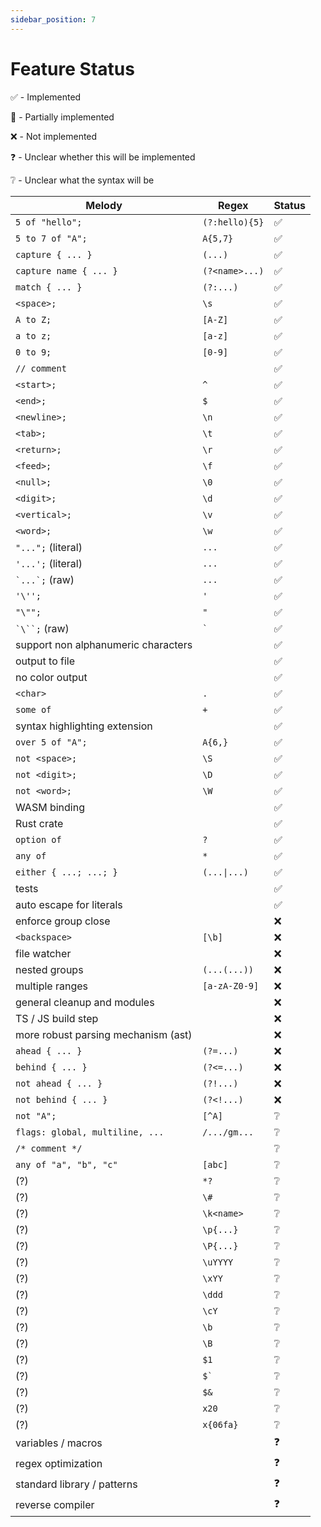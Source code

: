```yaml
---
sidebar_position: 7
---
```


# Feature Status

✅ - Implemented

🐣 - Partially implemented

❌ - Not implemented

❓ - Unclear whether this will be implemented

❔ - Unclear what the syntax will be

| Melody                              | Regex                 | Status      |
| ----------------------------------- | --------------------- | ----------- |
| `5 of "hello";`                     | `(?:hello){5}`        | ✅          |
| `5 to 7 of "A";`                    | `A{5,7}`              | ✅          |
| `capture { ... }`                   | `(...)`               | ✅          |
| `capture name { ... }`              | `(?<name>...)`        | ✅          |
| `match { ... }`                     | `(?:...)`             | ✅          |
| `<space>;`                          | `\s`                  | ✅          |
| `A to Z;`                           | `[A-Z]`               | ✅          |
| `a to z;`                           | `[a-z]`               | ✅          |
| `0 to 9;`                           | `[0-9]`               | ✅          |
| `// comment`                        |                       | ✅          |
| `<start>;`                          | `^`                   | ✅          |
| `<end>;`                            | `$`                   | ✅          |
| `<newline>;`                        | `\n`                  | ✅          |
| `<tab>;`                            | `\t`                  | ✅          |
| `<return>;`                         | `\r`                  | ✅          |
| `<feed>;`                           | `\f`                  | ✅          |
| `<null>;`                           | `\0`                  | ✅          |
| `<digit>;`                          | `\d`                  | ✅          |
| `<vertical>;`                       | `\v`                  | ✅          |
| `<word>;`                           | `\w`                  | ✅          |
| `"...";` (literal)                  | `...`                 | ✅          |
| `'...';` (literal)                  | `...`                 | ✅          |
| <code>\`...\`;</code> (raw)         | `...`                 | ✅          |
| `'\'';`                             | `'`                   | ✅          |
| `"\"";`                             | `"`                   | ✅          |
| <code>\`\\\`\`;</code> (raw)        | <code>\`</code>       | ✅          |
| support non alphanumeric characters |                       | ✅          |
| output to file                      |                       | ✅          |
| no color output                     |                       | ✅          |
| `<char>`                            | `.`                   | ✅          |
| `some of`                           | `+`                   | ✅          |
| syntax highlighting extension       |                       | ✅          |
| `over 5 of "A";`                    | `A{6,}`               | ✅          |
| `not <space>;`                      | `\S`                  | ✅          |
| `not <digit>;`                      | `\D`                  | ✅          |
| `not <word>;`                       | `\W`                  | ✅          |
| WASM binding                        |                       | ✅          |
| Rust crate                          |                       | ✅          |
| `option of`                         | `?`                   | ✅          |
| `any of`                            | `*`                   | ✅          |
| `either { ...; ...; }`              | `(...\|...)`          | ✅          |
| tests                               |                       | ✅          |
| auto escape for literals            |                       | ✅          |
| enforce group close                 |                       | ❌          |
| `<backspace>`                       | `[\b]`                | ❌          |
| file watcher                        |                       | ❌          |
| nested groups                       | `(...(...))`          | ❌          |
| multiple ranges                     | `[a-zA-Z0-9]`         | ❌          |
| general cleanup and modules         |                       | ❌          |
| TS / JS build step                  |                       | ❌          |
| more robust parsing mechanism (ast) |                       | ❌          |
| `ahead { ... }`                     | `(?=...)`             | ❌          |
| `behind { ... }`                    | `(?<=...)`            | ❌          |
| `not ahead { ... }`                 | `(?!...)`             | ❌          |
| `not behind { ... }`                | `(?<!...)`            | ❌          |
| `not "A";`                          | `[^A]`                | ❔          |
| `flags: global, multiline, ...`     | `/.../gm...`          | ❔          |
| `/* comment */`                     |                       | ❔          |
| `any of "a", "b", "c"`              | `[abc]`               | ❔          |
| (?)                                 | `*?`                  | ❔          |
| (?)                                 | `\#`                  | ❔          |
| (?)                                 | `\k<name>`            | ❔          |
| (?)                                 | `\p{...}`             | ❔          |
| (?)                                 | `\P{...}`             | ❔          |
| (?)                                 | `\uYYYY`              | ❔          |
| (?)                                 | `\xYY`                | ❔          |
| (?)                                 | `\ddd`                | ❔          |
| (?)                                 | `\cY`                 | ❔          |
| (?)                                 | `\b`                  | ❔          |
| (?)                                 | `\B`                  | ❔          |
| (?)                                 | `$1`                  | ❔          |
| (?)                                 | <code>$\`</code>      | ❔          |
| (?)                                 | `$&`                  | ❔          |
| (?)                                 | `x20`                 | ❔          |
| (?)                                 | `x{06fa}`             | ❔          |
| variables / macros                  |                       | ❓          |
| regex optimization                  |                       | ❓          |
| standard library / patterns         |                       | ❓          |
| reverse compiler                    |                       | ❓          |
